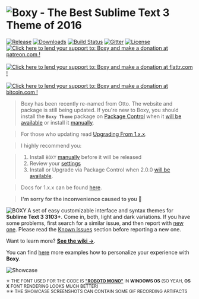 # ![Boxy - The Best Sublime Text 3 Theme of 2016][img-name]

[![Release][img-release]][release]
[![Downloads][img-downloads]][downloads]
[![Build Status][img-build-status]][build-status]
[![Gitter][img-gitter]][gitter]
[![License][img-license]][license]&nbsp;
[![Click here to lend your support to: Boxy and make a donation at patreon.com !][img-patreon]][patreon]&nbsp;
[![Click here to lend your support to: Boxy and make a donation at flattr.com !][img-flattr]][flattr]&nbsp;
[![Click here to lend your support to: Boxy and make a donation at bitcoin.com !][img-bitcoin]][bitcoin]

> Boxy has been recently re-named from Otto. The website and package is still being updated. If you're new to Boxy, you should install the **`Boxy Theme`** package on [Package Control][downloads] when it [will be available][pr] or install it [manually][manual-install]. 

> For those who updating read [Upgrading From 1.x.x][upgrading]. 

> I highly recommend you:

> 1. Install `BOXY` [manually][manual-install] before it will be released
> 2. Review your [settings][settings]
> 3. Install or Upgrade via Package Control when 2.0.0 [will be available][pr].

> Docs for 1.x.x can be found [here][docs1xx].

> **I'm sorry for the inconvenience caused to you 🙍**

<a href="http://www.oivva.com/boxy" target="_blank"><img align="left" src="https://raw.githubusercontent.com/oivva/boxy-extras/master/assets/readme/logo.gif" alt="BOXY"></a>

A set of easy customizable interface and syntax themes for **Sublime Text 3 3103+**. Come in, both, light and dark variations. If you have some problems, first search for a similar issue, and then report with [new one][issues]. Please read the [Known Issues][known-issues] section before reporting a new one.

Want to learn more? [**See the wiki &#8594;**][wiki].

You can find [here][showcase] more examples how to personalize your experience with **Boxy**.

![Showcase][img-showcase]


<sup>&#x2733; THE FONT USED FOR THE CODE IS <a href="https://www.google.com/fonts/specimen/Roboto+Mono" target="_blank"><b>"ROBOTO MONO"</b></a> IN <b>WINDOWS OS</b> (SO YEAH, <b>OS X</b> FONT RENDERING LOOKS MUCH BETTER)</sup><br>
<sup>&#x2733;&#x2733; THE SHOWCASE SCREENSHOTS CAN CONTAIN SOME GIF RECORDING ARTIFACTS</sup>


<!-- Links -->

[release]: https://github.com/oivva/boxy/releases
[downloads]: https://packagecontrol.io/packages/Boxy%20Theme
[build-status]: https://travis-ci.org/oivva/boxy
[gitter]: https://gitter.im/oivva/boxy
[license]: https://github.com/oivva/boxy
[patreon]: https://www.patreon.com/oivva "Donate with Patreon"
[flattr]: https://flattr.com/profile/oivva "Donate with Flattr"
[bitcoin]: https://www.coinbase.com/oivva "Donate with Bitcoin"
[upgrading]: https://github.com/oivva/boxy/wiki/Upgrading
[issues]: https://github.com/oivva/boxy/issues
[wiki]: https://github.com/oivva/boxy/wiki
[showcase]: https://github.com/oivva/boxy/wiki/Showcase
[website]: http://www.oivva.com/boxy/
[known-issues]: https://github.com/oivva/boxy/wiki#known-issues
[pr]: https://github.com/wbond/package_control_channel/pull/5500
[docs1xx]: https://github.com/oivva/boxy/blob/v1.1.1/README.md
[manual-install]: https://github.com/oivva/boxy/wiki/Get-It#installation
[settings]: https://github.com/oivva/boxy/wiki/Settings

<!-- Images -->

[img-name]: https://raw.githubusercontent.com/oivva/boxy-extras/master/assets/readme/name.png
[img-release]: https://img.shields.io/github/release/oivva/boxy.svg?style=flat
[img-downloads]: https://img.shields.io/packagecontrol/dt/Boxy%20Theme.svg?style=flat
[img-build-status]: https://img.shields.io/travis/oivva/boxy.svg?style=flat
[img-gitter]: https://img.shields.io/gitter/room/nwjs/nw.js.svg?style=flat
[img-license]: https://img.shields.io/github/license/mashape/apistatus.svg?style=flat
[img-patreon]: https://raw.githubusercontent.com/oivva/boxy-extras/master/assets/readme/patreon.png
[img-flattr]: https://raw.githubusercontent.com/oivva/boxy-extras/master/assets/readme/flattr.png
[img-bitcoin]: https://raw.githubusercontent.com/oivva/boxy-extras/master/assets/readme/bitcoin.png
[img-showcase]: https://raw.githubusercontent.com/oivva/boxy-extras/master/assets/readme/showcase.gif
